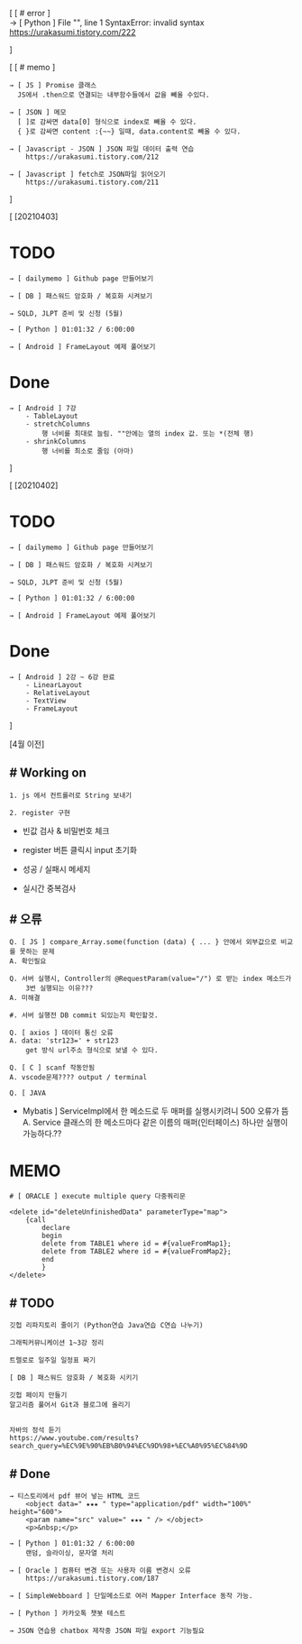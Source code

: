 [           [ # error ]  
    → [ Python ] File "<stdin>", line 1 SyntaxError: invalid syntax
        https://urakasumi.tistory.com/222

]

<!-------------------------------------------------->

[           [ # memo ]  

    → [ JS ] Promise 클래스
      JS에서 .then으로 연결되는 내부함수들에서 값을 빼올 수있다.

    → [ JSON ] 메모
      [ ]로 감싸면 data[0] 형식으로 index로 빼올 수 있다.
      { }로 감싸면 content :{~~} 일때, data.content로 빼올 수 있다.
    
    → [ Javascript - JSON ] JSON 파일 데이터 출력 연습
        https://urakasumi.tistory.com/212

    → [ Javascript ] fetch로 JSON파일 읽어오기
        https://urakasumi.tistory.com/211

]





<!--------------------------------------------
        4월 기록
---------------------------------------------->

[ [20210403]


# TODO

    → [ dailymemo ] Github page 만들어보기

    → [ DB ] 패스워드 암호화 / 복호화 시켜보기

    → SQLD, JLPT 준비 및 신청 (5월)

    → [ Python ] 01:01:32 / 6:00:00

    → [ Android ] FrameLayout 예제 풀어보기

# Done

    → [ Android ] 7강
        - TableLayout
        - stretchColumns
            행 너비를 최대로 늘림. ""안에는 열의 index 값. 또는 *(전체 행)
        - shrinkColumns
            행 너비를 최소로 줄임 (아마)

]
<!-------------------------------------------------->

[ [20210402]

# TODO

    → [ dailymemo ] Github page 만들어보기

    → [ DB ] 패스워드 암호화 / 복호화 시켜보기

    → SQLD, JLPT 준비 및 신청 (5월)

    → [ Python ] 01:01:32 / 6:00:00

    → [ Android ] FrameLayout 예제 풀어보기

# Done

    → [ Android ] 2강 ~ 6강 완료
        - LinearLayout
        - RelativeLayout
        - TextView
        - FrameLayout


]



<!--------------------------------------------
        4월 이전
---------------------------------------------->

[4월 이전]

## # Working on

    1. js 에서 컨트롤러로 String 보내기

    2. register 구현
        
 
 - 빈값 검사 & 비밀번호 체크
        
 
 - register 버튼 클릭시 input 초기화
        
 
 - 성공 / 실패시 메세지
        
 
 - 실시간 중복검사

## # 오류

    Q. [ JS ] compare_Array.some(function (data) { ... } 안에서 외부값으로 비교를 못하는 문제
    A. 확인필요

    Q. 서버 실행시, Controller의 @RequestParam(value="/") 로 받는 index 메소드가
        3번 실행되는 이유???
    A. 미해결

    #. 서버 실행전 DB commit 되있는지 확인할것.

    Q. [ axios ] 데이터 통신 오류
    A. data: 'str123=' + str123
        get 방식 url주소 형식으로 보낼 수 있다.

    Q. [ C ] scanf 작동안됨
    A. vscode문제???? output / terminal

    Q. [ JAVA 
 
 - Mybatis ] ServiceImpl에서 한 메소드로 두 매퍼를 실행시키려니 500 오류가 뜸
    A. Service 클래스의 한 메소드마다 같은 이름의 매퍼(인터페이스) 하나만 실행이 가능하다.??

# MEMO

    # [ ORACLE ] execute multiple query 다중쿼리문

    <delete id="deleteUnfinishedData" parameterType="map">
    	{call
    		declare
    		begin
    		delete from TABLE1 where id = #{valueFromMap1};
    		delete from TABLE2 where id = #{valueFromMap2};
    		end
    		}
    </delete>

## # TODO

    깃헙 리파지토리 줄이기 (Python연습 Java연습 C연습 나누기)

    그래픽커뮤니케이션 1~3강 정리

    트렐로로 일주일 일정표 짜기

    [ DB ] 패스워드 암호화 / 복호화 시키기

    깃헙 페이지 만들기
    알고리즘 풀어서 Git과 블로그에 올리기
    

    자바의 정석 듣기
    https://www.youtube.com/results?search_query=%EC%9E%90%EB%B0%94%EC%9D%98+%EC%A0%95%EC%84%9D

## # Done

    → 티스토리에서 pdf 뷰어 넣는 HTML 코드
        <object data=" ★★★ " type="application/pdf" width="100%" height="600">
        <param name="src" value=" ★★★ " /> </object>
        <p>&nbsp;</p>

    → [ Python ] 01:01:32 / 6:00:00
        랜덤, 슬라이싱, 문자열 처리

    → [ Oracle ] 컴퓨터 변경 또는 사용자 이름 변경시 오류
        https://urakasumi.tistory.com/187

    → [ SimpleWebboard ] 단일메소드로 여러 Mapper Interface 동작 가능.

    → [ Python ] 카카오톡 챗봇 테스트

    → JSON 연습용 chatbox 제작중 JSON 파일 export 기능필요

